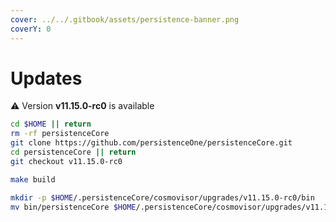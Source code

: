 ```yaml
---
cover: ../../.gitbook/assets/persistence-banner.png
coverY: 0
---
```


# Updates

⚠️ Version **v11.15.0-rc0** is available

```bash
cd $HOME || return
rm -rf persistenceCore
git clone https://github.com/persistenceOne/persistenceCore.git
cd persistenceCore || return
git checkout v11.15.0-rc0

make build

mkdir -p $HOME/.persistenceCore/cosmovisor/upgrades/v11.15.0-rc0/bin
mv bin/persistenceCore $HOME/.persistenceCore/cosmovisor/upgrades/v11.15.0-rc0/bin/
```
